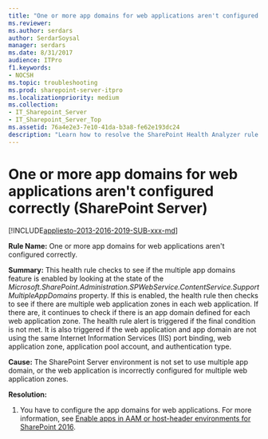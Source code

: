 ```yaml
---
title: "One or more app domains for web applications aren't configured correctly (SharePoint Server)"
ms.reviewer: 
ms.author: serdars
author: SerdarSoysal
manager: serdars
ms.date: 8/31/2017
audience: ITPro
f1.keywords:
- NOCSH
ms.topic: troubleshooting
ms.prod: sharepoint-server-itpro
ms.localizationpriority: medium
ms.collection:
- IT_Sharepoint_Server
- IT_Sharepoint_Server_Top
ms.assetid: 76a4e2e3-7e10-41da-b3a8-fe62e193dc24
description: "Learn how to resolve the SharePoint Health Analyzer rule: One or more app domains for web applications aren't configured correctly, for SharePoint Server."
---
```


# One or more app domains for web applications aren't configured correctly (SharePoint Server)

[!INCLUDE[appliesto-2013-2016-2019-SUB-xxx-md](../includes/appliesto-2013-2016-2019-SUB-xxx-md.md)] 
  
 **Rule Name:** One or more app domains for web applications aren't configured correctly. 
  
 **Summary:** This health rule checks to see if the multiple app domains feature is enabled by looking at the state of the  _Microsoft.SharePoint.Administration.SPWebService.ContentService.SupportMultipleAppDomains_ property. If this is enabled, the health rule then checks to see if there are multiple web application zones in each web application. If there are, it continues to check if there is an app domain defined for each web application zone. The health rule alert is triggered if the final condition is not met. It is also triggered if the web application and app domain are not using the same Internet Information Services (IIS) port binding, web application zone, application pool account, and authentication type. 
  
 **Cause:** The SharePoint Server environment is not set to use multiple app domain, or the web application is incorrectly configured for multiple web application zones. 
  
 **Resolution:**
  
1. You have to configure the app domains for web applications. For more information, see [Enable apps in AAM or host-header environments for SharePoint 2016](../administration/plan-for-apps-for-sharepoint.md).
